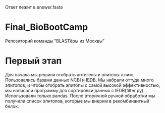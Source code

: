 Ответ лежит в answer.fasta

# Final_BioBootCamp
Репозиторий команды "BLASTёры из Москвы"

# Первый этап
Для начала мы решили отобрать антигены и эпитопы к ним. Пользовались базами данных NCBI и IEDB. Мы набрали оттуда много эпитопов, и чтобы отобрать эпитопы с самой высокой эффективностью, мы написали программу для сортировки данных с IEDB(filter.py). Использовали только pandas. После вторичной ручной обработки мы получили список эпитопов, которые мы внерим в рекомбинантный белок.
